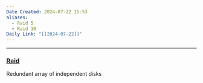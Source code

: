 ```yaml
---
Date Created: 2024-07-22 15:53
aliases:
  - Raid 5
  - Raid 10
Daily Link: "[[2024-07-22]]"
---
```

---
### [Raid](https://www.techtarget.com/searchstorage/definition/RAID#:~:text=Brien%20Posey-,What%20is%20RAID%3F,the%20goal%20of%20providing%20redundancy.)
Redundant array of independent disks